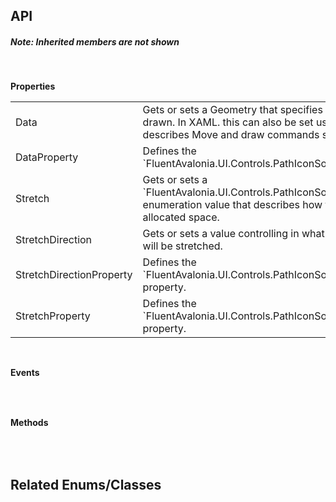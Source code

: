 ## API

<h5>Note: Inherited members are not shown</h5>
<br />

**Properties**

<table class="resourceTable">
<tr>
<td class="nameCell">Data</td>
<td>Gets or sets a Geometry that specifies the shape to be drawn. In XAML. this can also be set using a string that describes Move and draw commands syntax.
</td>
</tr>
<tr>
<td class="nameCell">DataProperty</td>
<td>Defines the `FluentAvalonia.UI.Controls.PathIconSource.Data` property
</td>
</tr>
<tr>
<td class="nameCell">Stretch</td>
<td>Gets or sets a `FluentAvalonia.UI.Controls.PathIconSource.Stretch` enumeration value that describes how the shape fills its allocated space.
</td>
</tr>
<tr>
<td class="nameCell">StretchDirection</td>
<td>Gets or sets a value controlling in what direction contents will be stretched.
</td>
</tr>
<tr>
<td class="nameCell">StretchDirectionProperty</td>
<td>Defines the `FluentAvalonia.UI.Controls.PathIconSource.StretchDirection` property.
</td>
</tr>
<tr>
<td class="nameCell">StretchProperty</td>
<td>Defines the `FluentAvalonia.UI.Controls.PathIconSource.Stretch` property.
</td>
</tr>
</table>


<br />

**Events**

<table class="resourceTable">
</table>


<br />

**Methods**

<table class="resourceTable">
</table>


<br />

## Related Enums/Classes



